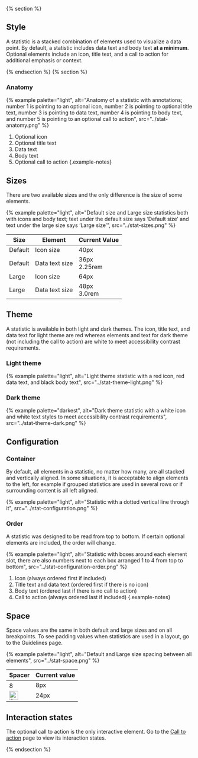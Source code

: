 {% section %}
## Style
A statistic is a stacked combination of elements used to visualize a data point. By default, a statistic includes data text and body text <strong>at a minimum</strong>. Optional elements include an icon, title text, and a call to action for additional emphasis or context.

{% endsection %}
{% section %}

### Anatomy
{% example palette="light",
           alt="Anatomy of a statistic with annotations; number 1 is pointing to an optional icon, number 2 is pointing to optional title text, number 3 is pointing to data text, number 4 is pointing to body text, and number 5 is pointing to an optional call to action",
           src="../stat-anatomy.png" %}

1. Optional icon
2. Optional title text
3. Data text
4. Body text
5. Optional call to action
{.example-notes}

## Sizes
There are two available sizes and the only difference is the size of some elements.

{% example palette="light",
           alt="Default size and Large size statistics both with icons and body text; text under the default size says ‘Default size’ and text under the large size says ‘Large size’",
           src="../stat-sizes.png" %}

<table style="width:100%">
  <thead>
    <tr>
      <th>Size</th>
      <th>Element</th>
      <th>Current Value</th>
    </tr>
  </thead>
  <tbody>
    <tr>
      <td>Default</td>
      <td>Icon size</td>
      <td>40px</td>
    </tr>
    <tr>
      <td>Default</td>
      <td>Data text size</td>
      <td>36px <br> 2.25rem</td>
    </tr>
    <tr>
      <td>Large</td>
      <td>Icon size</td>
      <td>64px</td>
    </tr>
    <tr>
      <td>Large</td>
      <td>Data text size</td>
      <td>48px <br> 3.0rem</td>
    </tr>
  </tbody>
</table>

## Theme

A statistic is available in both light and dark themes. The icon, title text, and data text for light theme are red whereas elements and text for dark theme (not including the call to action) are white to meet accessibility contrast requirements.

### Light theme 

{% example 
  palette="light",
  alt="Light theme statistic with a red icon, red data text, and black body text",
  src="../stat-theme-light.png" %}


### Dark theme 

{% example 
  palette="darkest",
  alt="Dark theme statistic with a white icon and white text styles to meet accessibility contrast requirements",
  src="../stat-theme-dark.png" %}


## Configuration 
### Container 

By default, all elements in a statistic, no matter how many, are all stacked and vertically aligned. In some situations, it is acceptable to align elements to the left, for example if grouped statistics are used in several rows or if surrounding content is all left aligned.

{% example 
  palette="light",
  alt="Statistic with a dotted vertical line through it",
  src="../stat-configuration.png" %}


### Order 
A statistic was designed to be read from top to bottom. If certain optional elements are included, the order will change.

{% example 
  palette="light",
  alt="Statistic with boxes around each element slot, there are also numbers next to each box arranged 1 to 4 from top to bottom",
  src="../stat-configuration-order.png" 
%}

1. Icon (always ordered first if included)
2. Title text and data text (ordered first if there is no icon)
3. Body text (ordered last if there is no call to action)
4. Call to action (always ordered last if included)
{.example-notes}

## Space 
Space values are the same in both default and large sizes and on all breakpoints. To see padding values when statistics are used in a layout, go to the Guidelines page.

{% example 
  palette="light",
  alt="Default and Large size spacing between all elements",
  src="../stat-space.png"
%}

<table style="width:100%">
  <thead>
    <tr>
      <th>Spacer</th>
      <th>Current value</th>
    </tr>
  </thead>
  <tbody>
    <tr>
      <td>
          <img src="../stat-8px-spacer.png" alt="8px spacer" width="17">
      </td>
      <td>8px</td>
    </tr>
    <tr>
      <td>
          <img src="../stat-24px-spacer.png" alt="24px spacer" width="24">
      </td>
      <td>24px</td>
    </tr>
  </tbody>
</table>

## Interaction states
The optional call to action is the only interactive element. Go to the <a href="../../call-to-action">Call to action</a> page to view its interaction states.
  
{% endsection %}
